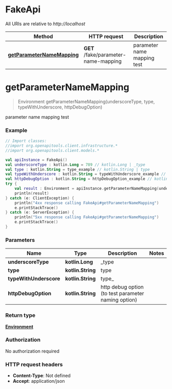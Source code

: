 # FakeApi

All URIs are relative to *http://localhost*

Method | HTTP request | Description
------------- | ------------- | -------------
[**getParameterNameMapping**](FakeApi.md#getParameterNameMapping) | **GET** /fake/parameter-name-mapping | parameter name mapping test


<a id="getParameterNameMapping"></a>
# **getParameterNameMapping**
> Environment getParameterNameMapping(underscoreType, type, typeWithUnderscore, httpDebugOption)

parameter name mapping test

### Example
```kotlin
// Import classes:
//import org.openapitools.client.infrastructure.*
//import org.openapitools.client.models.*

val apiInstance = FakeApi()
val underscoreType : kotlin.Long = 789 // kotlin.Long | _type
val type : kotlin.String = type_example // kotlin.String | type
val typeWithUnderscore : kotlin.String = typeWithUnderscore_example // kotlin.String | type_
val httpDebugOption : kotlin.String = httpDebugOption_example // kotlin.String | http debug option (to test parameter naming option)
try {
    val result : Environment = apiInstance.getParameterNameMapping(underscoreType, type, typeWithUnderscore, httpDebugOption)
    println(result)
} catch (e: ClientException) {
    println("4xx response calling FakeApi#getParameterNameMapping")
    e.printStackTrace()
} catch (e: ServerException) {
    println("5xx response calling FakeApi#getParameterNameMapping")
    e.printStackTrace()
}
```

### Parameters

Name | Type | Description  | Notes
------------- | ------------- | ------------- | -------------
 **underscoreType** | **kotlin.Long**| _type |
 **type** | **kotlin.String**| type |
 **typeWithUnderscore** | **kotlin.String**| type_ |
 **httpDebugOption** | **kotlin.String**| http debug option (to test parameter naming option) |

### Return type

[**Environment**](Environment.md)

### Authorization

No authorization required

### HTTP request headers

 - **Content-Type**: Not defined
 - **Accept**: application/json

